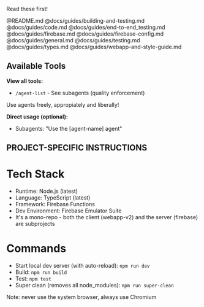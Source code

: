 Read these first!

@README.md
@docs/guides/building-and-testing.md
@docs/guides/code.md
@docs/guides/end-to-end_testing.md
@docs/guides/firebase.md
@docs/guides/firebase-config.md
@docs/guides/general.md
@docs/guides/testing.md
@docs/guides/types.md
@docs/guides/webapp-and-style-guide.md

## Available Tools

**View all tools:**

- `/agent-list` - See subagents (quality enforcement)

Use agents freely, appropiately and liberally!

**Direct usage (optional):**

- Subagents: "Use the [agent-name] agent"

## PROJECT-SPECIFIC INSTRUCTIONS

# Tech Stack

- Runtime: Node.js (latest)
- Language: TypeScript (latest)
- Framework: Firebase Functions
- Dev Environment: Firebase Emulator Suite
- It's a mono-repo - both the client (webapp-v2) and the server (firebase) are subprojects

# Commands

- Start local dev server (with auto-reload): `npm run dev`
- Build: `npm run build`
- Test: `npm test`
- Super clean (removes all node_modules): `npm run super-clean`

Note: never use the system browser, always use Chromium
